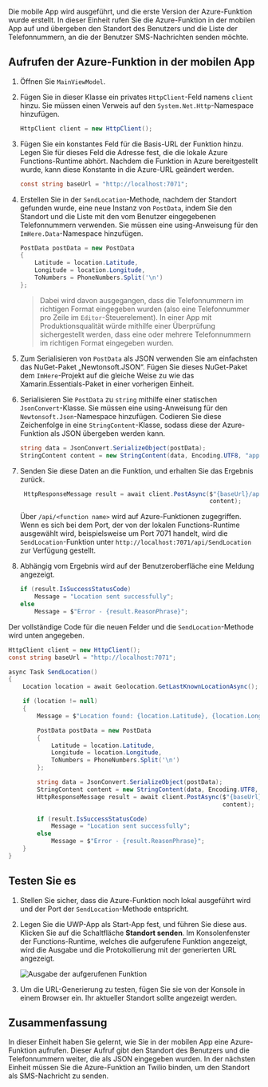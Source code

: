 Die mobile App wird ausgeführt, und die erste Version der Azure-Funktion wurde erstellt. In dieser Einheit rufen Sie die Azure-Funktion in der mobilen App auf und übergeben den Standort des Benutzers und die Liste der Telefonnummern, an die der Benutzer SMS-Nachrichten senden möchte.

## <a name="calling-the-azure-function-from-the-mobile-app"></a>Aufrufen der Azure-Funktion in der mobilen App

1. Öffnen Sie `MainViewModel`.

2. Fügen Sie in dieser Klasse ein privates `HttpClient`-Feld namens `client` hinzu. Sie müssen einen Verweis auf den `System.Net.Http`-Namespace hinzufügen.

    ```cs
    HttpClient client = new HttpClient();
    ```

3. Fügen Sie ein konstantes Feld für die Basis-URL der Funktion hinzu. Legen Sie für dieses Feld die Adresse fest, die die lokale Azure Functions-Runtime abhört. Nachdem die Funktion in Azure bereitgestellt wurde, kann diese Konstante in die Azure-URL geändert werden.

    ```cs
    const string baseUrl = "http://localhost:7071";
    ```

4. Erstellen Sie in der `SendLocation`-Methode, nachdem der Standort gefunden wurde, eine neue Instanz von `PostData`, indem Sie den Standort und die Liste mit den vom Benutzer eingegebenen Telefonnummern verwenden. Sie müssen eine using-Anweisung für den `ImHere.Data`-Namespace hinzufügen.

    ```cs
    PostData postData = new PostData
    {
        Latitude = location.Latitude,
        Longitude = location.Longitude,
        ToNumbers = PhoneNumbers.Split('\n')
    };
    ```

    > Dabei wird davon ausgegangen, dass die Telefonnummern im richtigen Format eingegeben wurden (also eine Telefonnummer pro Zeile im `Editor`-Steuerelement). In einer App mit Produktionsqualität würde mithilfe einer Überprüfung sichergestellt werden, dass eine oder mehrere Telefonnummern im richtigen Format eingegeben wurden.

5. Zum Serialisieren von `PostData` als JSON verwenden Sie am einfachsten das NuGet-Paket „Newtonsoft.JSON“. Fügen Sie dieses NuGet-Paket dem `ImHere`-Projekt auf die gleiche Weise zu wie das Xamarin.Essentials-Paket in einer vorherigen Einheit.

6. Serialisieren Sie `PostData` zu `string` mithilfe einer statischen `JsonConvert`-Klasse. Sie müssen eine using-Anweisung für den `Newtonsoft.Json`-Namespace hinzufügen. Codieren Sie diese Zeichenfolge in eine `StringContent`-Klasse, sodass diese der Azure-Funktion als JSON übergeben werden kann.

    ```cs
    string data = JsonConvert.SerializeObject(postData);
    StringContent content = new StringContent(data, Encoding.UTF8, "application/json");
    ```

7. Senden Sie diese Daten an die Funktion, und erhalten Sie das Ergebnis zurück.

   ```cs
    HttpResponseMessage result = await client.PostAsync($"{baseUrl}/api/SendLocation",
                                                        content);
   ```

   Über `/api/<function name>` wird auf Azure-Funktionen zugegriffen. Wenn es sich bei dem Port, der von der lokalen Functions-Runtime ausgewählt wird, beispielsweise um Port 7071 handelt, wird die `SendLocation`-Funktion unter `http://localhost:7071/api/SendLocation` zur Verfügung gestellt.

8. Abhängig vom Ergebnis wird auf der Benutzeroberfläche eine Meldung angezeigt.

    ```cs
    if (result.IsSuccessStatusCode)
        Message = "Location sent successfully";
    else
        Message = $"Error - {result.ReasonPhrase}";
    ```

Der vollständige Code für die neuen Felder und die `SendLocation`-Methode wird unten angegeben.

```cs
HttpClient client = new HttpClient();
const string baseUrl = "http://localhost:7071";

async Task SendLocation()
{
    Location location = await Geolocation.GetLastKnownLocationAsync();

    if (location != null)
    {
        Message = $"Location found: {location.Latitude}, {location.Longitude}.";

        PostData postData = new PostData
        {
            Latitude = location.Latitude,
            Longitude = location.Longitude,
            ToNumbers = PhoneNumbers.Split('\n')
        };

        string data = JsonConvert.SerializeObject(postData);
        StringContent content = new StringContent(data, Encoding.UTF8, "application/json");
        HttpResponseMessage result = await client.PostAsync($"{baseUrl}/api/SendLocation",
                                                            content);

        if (result.IsSuccessStatusCode)
            Message = "Location sent successfully";
        else
            Message = $"Error - {result.ReasonPhrase}";
    }
}
```

## <a name="testing-it-out"></a>Testen Sie es

1. Stellen Sie sicher, dass die Azure-Funktion noch lokal ausgeführt wird und der Port der `SendLocation`-Methode entspricht.

2. Legen Sie die UWP-App als Start-App fest, und führen Sie diese aus. Klicken Sie auf die Schaltfläche **Standort senden**. Im Konsolenfenster der Functions-Runtime, welches die aufgerufene Funktion angezeigt, wird die Ausgabe und die Protokollierung mit der generierten URL angezeigt.

    ![Ausgabe der aufgerufenen Funktion](../media-drafts/6-function-called.png)

3. Um die URL-Generierung zu testen, fügen Sie sie von der Konsole in einem Browser ein. Ihr aktueller Standort sollte angezeigt werden.

## <a name="summary"></a>Zusammenfassung

In dieser Einheit haben Sie gelernt, wie Sie in der mobilen App eine Azure-Funktion aufrufen. Dieser Aufruf gibt den Standort des Benutzers und die Telefonnummern weiter, die als JSON eingegeben wurden. In der nächsten Einheit müssen Sie die Azure-Funktion an Twilio binden, um den Standort als SMS-Nachricht zu senden.